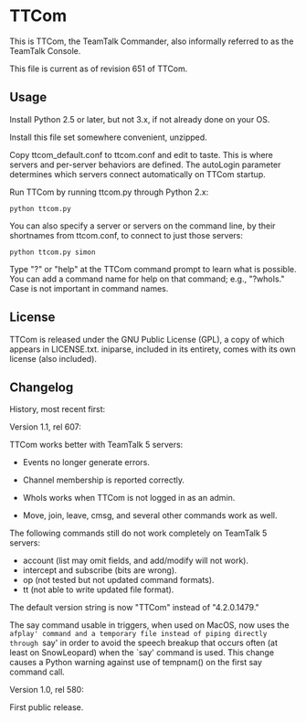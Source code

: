 # TTCom
This is TTCom, the TeamTalk Commander, also informally referred to as
the TeamTalk Console.

This file is current as of revision 651 of TTCom.

## Usage

Install Python 2.5 or later, but not 3.x, if not already done on your OS.

Install this file set somewhere convenient, unzipped.

Copy ttcom_default.conf to ttcom.conf and edit to taste. This is where
servers and per-server behaviors are defined. The autoLogin parameter
determines which servers connect automatically on TTCom startup.

Run TTCom by running ttcom.py through Python 2.x:

    python ttcom.py

You can also specify a server or servers on the command line, by their
shortnames from ttcom.conf, to connect to just those servers:

    python ttcom.py simon

Type "?" or "help" at the TTCom command prompt to learn what is
possible. You can add a command name for help on that command; e.g.,
"?whoIs." Case is not important in command names.


## License
TTCom is released under the GNU Public License (GPL), a copy of which
appears in LICENSE.txt. iniparse, included in its entirety, comes with
its own license (also included).

## Changelog

History, most recent first:

Version 1.1, rel 607:

TTCom works better with TeamTalk 5 servers:

- Events no longer generate errors.

- Channel membership is reported correctly.

- WhoIs works when TTCom is not logged in as an admin.

- Move, join, leave, cmsg, and several other commands work as well.

The following commands still do not work completely on TeamTalk 5
servers:

- account (list may omit fields, and add/modify will not work).
- intercept and subscribe (bits are wrong).
- op (not tested but not updated command formats).
- tt (not able to write updated file format).

The default version string is now "TTCom" instead of "4.2.0.1479."

The say command usable in triggers, when used on MacOS, now uses the
`afplay' command and a temporary file instead of piping directly
through `say' in order to avoid the speech breakup that occurs often
(at least on SnowLeopard) when the `say' command is used. This change
causes a Python warning against use of tempnam() on the first say
command call.

Version 1.0, rel 580:

First public release.
